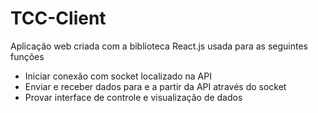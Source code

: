 # TCC-Client

Aplicação web criada com a biblioteca React.js usada para as seguintes funções

* Iniciar conexão com socket localizado na API
* Enviar e receber dados para e a partir da API através do socket
* Provar interface de controle e visualização de dados
